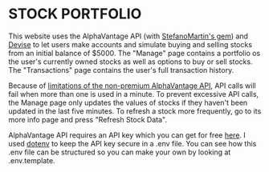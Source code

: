 # STOCK PORTFOLIO

This website uses the AlphaVantage API (with [StefanoMartin's gem](https://github.com/StefanoMartin/AlphaVantageRB)) and [Devise](https://github.com/heartcombo/devise) to let users make accounts and simulate buying and selling stocks from an initial balance of $5000. The "Manage" page contains a portfolio os the user's currently owned stocks as well as options to buy or sell stocks. The "Transactions" page contains the user's full transaction history.

Because of [limitations of the non-premium AlphaVantage API](https://www.alphavantage.co/premium/), API calls will fail when more than one is used in a minute. To prevent excessive API calls, the Manage page only updates the values of stocks if they haven't been updated in the last five minutes. To refresh a stock more frequently, go to its more info page and press "Refresh Stock Data".

AlphaVantage API requires an API key which you can get for free [here](https://www.alphavantage.co/support/#api-key). I used [dotenv](https://github.com/bkeepers/dotenv) to keep the API key secure in a .env file. You can see how this .env file can be structured so you can make your own by looking at .env.template.
